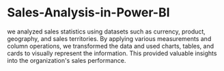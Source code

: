 # Sales-Analysis-in-Power-BI
we analyzed sales statistics using datasets such as currency, product, geography, and sales territories. By applying various measurements and column operations, we transformed the data and used charts, tables, and cards to visually represent the information. This provided valuable insights into the organization's sales performance.
